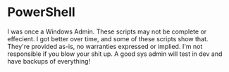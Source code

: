 PowerShell
==========

I was once a Windows Admin. These scripts may not be complete or effecient. I got better over time, and some of these scripts show that. They're provided as-is, no warranties expressed or implied. I'm not responsible if you blow your shit up. A good sys admin will test in dev and have backups of everything!
